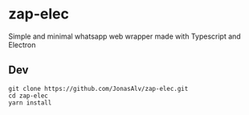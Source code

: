 # zap-elec

Simple and minimal whatsapp web wrapper made with Typescript and Electron

## Dev
```
git clone https://github.com/JonasAlv/zap-elec.git
cd zap-elec
yarn install
```
